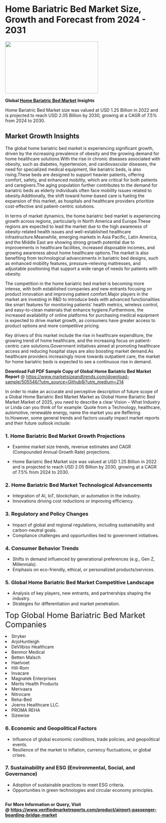 <H1>Home Bariatric Bed Market Size, Growth and Forecast from 2024 - 2031</H1><img class="aligncenter size-medium wp-image-584254" src="https://thirdeyenews.in/wp-content/uploads/2024/09/Global-Market-Research-300x168.jpeg" alt="" width="300" height="168" /><p><strong>Global&nbsp;<a href="https://www.marketsizeandtrends.com/download-sample/505546/?utm_source=Github8j?utm_medium=214">Home Bariatric Bed Market</a> Insights</strong></p><p>Home Bariatric Bed Market size was valued at USD 1.25 Billion in 2022 and is projected to reach USD 2.05 Billion by 2030, growing at a CAGR of 7.5% from 2024 to 2030.</p><p><h2>Market Growth Insights</h2> <p>The global home bariatric bed market is experiencing significant growth, driven by the increasing prevalence of obesity and the growing demand for home healthcare solutions.With the rise in chronic diseases associated with obesity, such as diabetes, hypertension, and cardiovascular diseases, the need for specialized medical equipment, like bariatric beds, is also rising.These beds are designed to support heavier patients, offering comfort, safety, and enhanced mobility, which are critical for both patients and caregivers.The aging population further contributes to the demand for bariatric beds as elderly individuals often face mobility issues related to obesity.Additionally, the shift toward home-based care is fueling the expansion of this market, as hospitals and healthcare providers prioritize cost-effective and patient-centric solutions.</p> <p>In terms of market dynamics, the home bariatric bed market is experiencing growth across regions, particularly in North America and Europe.These regions are expected to lead the market due to the high awareness of obesity-related health issues and well-established healthcare infrastructure.Meanwhile, emerging markets in Asia Pacific, Latin America, and the Middle East are showing strong growth potential due to improvements in healthcare facilities, increased disposable incomes, and growing awareness about home healthcare options.The market is also benefiting from technological advancements in bariatric bed designs, such as enhanced mobility features, pressure-relieving mattresses, and adjustable positioning that support a wide range of needs for patients with obesity.</p> <p>The competition in the home bariatric bed market is becoming more intense, with both established companies and new entrants focusing on product innovation and improving patient comfort.Major players in the market are investing in R&D to introduce beds with advanced functionalities like smart features for monitoring patients' health metrics, wireless control, and easy-to-clean materials that enhance hygiene.Furthermore, the increased availability of online platforms for purchasing medical equipment is expected to drive market growth, as consumers have greater access to product options and more competitive pricing.</p> <p>Key drivers of this market include the rise in healthcare expenditure, the growing trend of home healthcare, and the increasing focus on patient-centric care solutions.Government initiatives aimed at promoting healthcare access and reducing hospital stays are also boosting market demand.As healthcare providers increasingly move towards outpatient care, the market for home bariatric beds is expected to see a continuous rise in demand.</p> <p><span class=""><strong>Download Full PDF Sample Copy of Global Home Bariatric Bed Market Report</strong> @ <a href="https://www.marketsizeandtrends.com/download-sample/505546/?utm_source=Github8j?utm_medium=214" target="_blank">https://www.marketsizeandtrends.com/download-sample/505546/?utm_source=Github8j?utm_medium=214</a></span></p><p>In order to make an accurate and perceptive description of future scope of a Global&nbsp;Home Bariatric Bed Market Market as Global&nbsp;Home Bariatric Bed Market Market of 2025, you need to describe a clear Vision &ndash; What Industry or Linda can you think of for example: Quote from a Technology, healthcare, automotive, renewable energy, name the market you are Reffering to.However, some general trends and factors usually impact market reports and their future outlook include:</p><h3>1.&nbsp;<strong>Home Bariatric Bed Market Growth Projections</strong></h3><ul><li>Examine market size trends, revenue estimates and CAGR (Compounded Annual Growth Rate) projections.</li><li><p>Home Bariatric Bed Market size was valued at USD 1.25 Billion in 2022 and is projected to reach USD 2.05 Billion by 2030, growing at a CAGR of 7.5% from 2024 to 2030.</p></li></ul><h3>2.&nbsp;<strong>Home Bariatric Bed Market Technological Advancements</strong></h3><ul><li>Integration of AI, IoT, blockchain, or automation in the industry.</li><li>Innovations driving cost reductions or improving efficiency.</li></ul><h3>3.&nbsp;<strong>Regulatory and Policy Changes</strong></h3><ul><li>Impact of global and regional regulations, including sustainability and carbon-neutral goals.</li><li>Compliance challenges and opportunities tied to government initiatives.</li></ul><h3>4.&nbsp;<strong>Consumer Behavior Trends</strong></h3><ul><li>Shifts in demand influenced by generational preferences (e.g., Gen Z, Millennials).</li><li>Emphasis on eco-friendly, ethical, or personalized products/services.</li></ul><h3>5.&nbsp;<strong>Global Home Bariatric Bed Market Competitive Landscape</strong></h3><ul><li>Analysis of key players, new entrants, and partnerships shaping the industry.</li><li>Strategies for differentiation and market penetration.</li></ul><p data-pm-slice="1 1 []"><span style="color: inherit; font-family: inherit; font-size: 25px;">Top Global Home Bariatric Bed Market Companies</span></p><div class="" data-test-id=""><p><li>Stryker</li><li> ArjoHuntleigh</li><li> DeVilbiss Healthcare</li><li> Benmor Medical</li><li> Betten Malsch</li><li> Haelvoet</li><li> Hill-Rom</li><li> Invacare</li><li> Magnatek Enterprises</li><li> Merits Health Products</li><li> Merivaara</li><li> Nitrocare</li><li> Reha-Bed</li><li> Joerns Healthcare LLC.</li><li> PROMA REHA</li><li> Sizewise</li></p></div><h3>6.&nbsp;<strong>Economic and Geopolitical Factors</strong></h3><ul><li>Influence of global economic conditions, trade policies, and geopolitical events.</li><li>Resilience of the market to inflation, currency fluctuations, or global crises.</li></ul><h3>7.&nbsp;<strong>Sustainability and ESG (Environmental, Social, and Governance)</strong></h3><ul><li>Adoption of sustainable practices to meet ESG criteria.</li><li>Opportunities in green technologies and circular economy principles.</li></ul><h2><strong style="font-size: 14px;">For More Information or Query, Visit @&nbsp;</strong><a style="background-color: #ffffff; font-size: 14px;" href="https://www.marketsizeandtrends.com/report/home-bariatric-bed-market/" target="_blank">https://www.verifiedmarketreports.com/product/airport-passenger-boarding-bridge-market</a></h2>